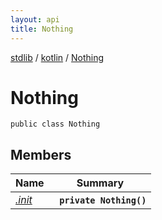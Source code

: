```yaml
---
layout: api
title: Nothing
---
```

[stdlib](../../index.md) / [kotlin](../index.md) / [Nothing](index.md)

# Nothing

```
public class Nothing
```

## Members

| Name | Summary |
|------|---------|
|[*.init*](_init_.md)|&nbsp;&nbsp;**`private Nothing()`**<br>|
